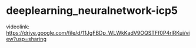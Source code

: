 # deeplearning_neuralnetwork-icp5

videolink:
https://drive.google.com/file/d/11JgFBDp_WLWkKadV9OQSTFf0P4rlRKui/view?usp=sharing
